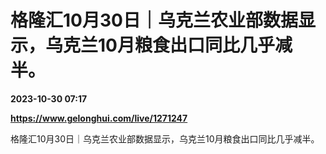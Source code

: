 # 格隆汇10月30日｜乌克兰农业部数据显示，乌克兰10月粮食出口同比几乎减半。

**2023-10-30 07:17**

**https://www.gelonghui.com/live/1271247**

格隆汇10月30日｜乌克兰农业部数据显示，乌克兰10月粮食出口同比几乎减半。
